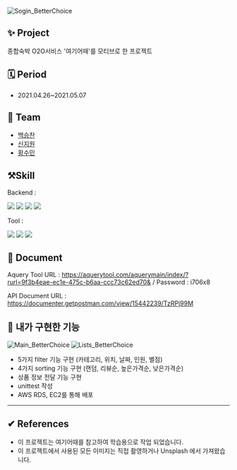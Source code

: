![Sogin_BetterChoice](https://user-images.githubusercontent.com/74173368/128132514-9200363d-240c-4e67-935a-51fa71e78184.gif)


## ✨ Project
종합숙박 O2O서비스 '여기어때'를 모티브로 한 프로젝트

## 🗓 Period
- 2021.04.26~2021.05.07

## 👫 Team
- [백승찬](https://github.com/poketsc)
- [신지원](https://github.com/jeewonn)
- [황수민](https://github.com/miniming)

## ⚒️Skill
Backend : <p><img src="https://img.shields.io/badge/Django-092E20?style=flat-square&logo=Django&logoColor=white"/>
<img src="https://img.shields.io/badge/Postman-FF6C37?style=flat-square&logo=Postman&logoColor=white"/>
<img src="https://img.shields.io/badge/MySQL-4479A1?style=flat-square&logo=MySQL&logoColor=white"/>
<img src="https://img.shields.io/badge/AWS-232F3E?style=flat-square&logo=AWS&logoColor=white"/></p>
Tool : <p><img src="https://img.shields.io/badge/Slack-4A154B?style=flat-square&logo=Slack&logoColor=white"/>
<img src="https://img.shields.io/badge/Git-F05032?style=flat-square&logo=Git&logoColor=white"/>
<img src="https://img.shields.io/badge/Trello-0052CC?style=flat-square&logo=Trello&logoColor=white"/></p>

## 📑 Document
Aquery Tool URL : https://aquerytool.com/aquerymain/index/?rurl=9f3b4eae-ec1e-475c-b6aa-ccc73c62ed70& / Password : i706x8

API Document URL : https://documenter.getpostman.com/view/15442239/TzRPj99M


## 📝 내가 구현한 기능
![Main_BetterChoice](https://user-images.githubusercontent.com/74173368/128132718-9fb75f72-abaf-419e-b8e9-57da93366b03.gif)
![Lists_BetterChoice](https://user-images.githubusercontent.com/74173368/128132733-710eb8b9-1750-4188-8cbc-002d3bff168f.gif)
- 5가지 filter 기능 구현 (카테고리, 위치, 날짜, 인원, 별점)
- 4가지 sorting 기능 구현 (랜덤, 리뷰순, 높은가격순, 낮은가격순)
- 상품 정보 전달 기능 구현
- unittest 작성
- AWS RDS, EC2를 통해 배포

-------------------
## ✔︎ References
- 이 프로젝트는 여기어때를 참고하여 학습용으로 작업 되었습니다.
- 이 프로젝트에서 사용된 모든 이미지는 직접 촬영하거나 Unsplash 에서 가져왔습니다.
